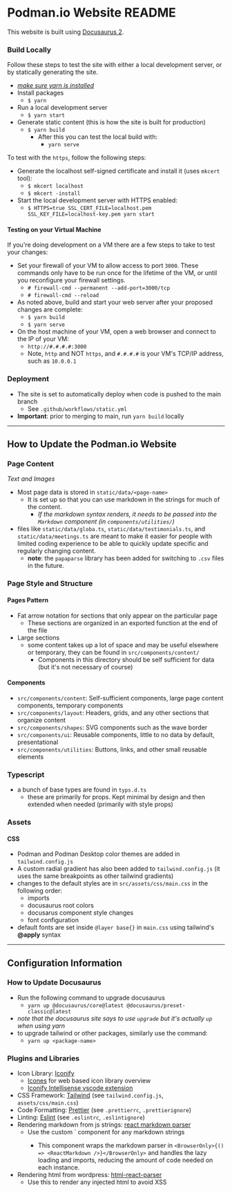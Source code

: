 # Podman.io Website README

This website is built using [Docusaurus 2](https://docusaurus.io/).

### Build Locally

Follow these steps to test the site with either a local development server, or by statically generating the site.

- [_make sure yarn is installed_](https://classic.yarnpkg.com/lang/en/docs/install/#debian-stable)
- Install packages
  - `$ yarn`
- Run a local development server
  - `$ yarn start`
- Generate static content (this is how the site is built for production)
  - `$ yarn build`
    - After this you can test the local build with:
      - `yarn serve`

To test with the `https`, follow the following steps:

- Generate the localhost self-signed certificate and install it (uses `mkcert` tool):
  - `$ mkcert localhost`
  - `$ mkcert -install`
- Start the local development server with HTTPS enabled:
  - `$ HTTPS=true SSL_CERT_FILE=localhost.pem SSL_KEY_FILE=localhost-key.pem yarn start`


#### Testing on your Virtual Machine

If you're doing development on a VM there are a few steps to take to test your changes:

- Set your firewall of your VM to allow access to port `3000`. These commands only have to be run once for the lifetime of the VM, or until you reconfigure your firewall settings.
  - `# firewall-cmd --permanent --add-port=3000/tcp`
  - `# firewall-cmd --reload`
- As noted above, build and start your web server after your proposed changes are complete:
  - `$ yarn build`
  - `$ yarn serve`
- On the host machine of your VM, open a web browser and connect to the IP of your VM:
  - `http://#.#.#.#:3000`
  - Note, `http` and NOT `https`, and `#.#.#.#` is your VM's TCP/IP address, such as `10.0.0.1`

### Deployment

- The site is set to automatically deploy when code is pushed to the main branch
  - See `.github/workflows/static.yml`
- **Important**: prior to merging to main, run `yarn build` locally

---

## How to Update the Podman.io Website

### Page Content

_Text and Images_

- Most page data is stored in `static/data/<page-name>`
  - It is set up so that you can use markdown in the strings for much of the content.
    - _If the markdown syntax renders, it needs to be passed into the `Markdown` component (in `components/utilities/`)_
- files like `static/data/globa.ts`, `static/data/testimonials.ts`, and `static/data/meetings.ts` are meant to make it easier for people with limited coding experience to be able to quickly update specific and regularly changing content.
  - **note**: the `papaparse` library has been added for switching to `.csv` files in the future.

### Page Style and Structure

#### Pages Pattern

- Fat arrow notation for sections that only appear on the particular page
  - These sections are organized in an exported function at the end of the file
- Large sections
  - some content takes up a lot of space and may be useful elsewhere or temporary, they can be found in `src/components/content/`
    - Components in this directory should be self sufficient for data (but it's not necessary of course)

#### Components

- `src/components/content`: Self-sufficient components, large page content components, temporary components
- `src/components/layout`: Headers, grids, and any other sections that organize content
- `src/components/shapes`: SVG components such as the wave border
- `src/components/ui`: Reusable components, little to no data by default, presentational
- `src/components/utilities`: Buttons, links, and other small reusable elements

### Typescript

- a bunch of base types are found in `typs.d.ts`
  - these are primarily for props. Kept minimal by design and then extended when needed (primarily with style props)

### Assets

#### CSS

- Podman and Podman Desktop color themes are added in `tailwind.config.js`
- A custom radial gradient has also been added to `tailwind.config.js` (it uses the same breakpoints as other tailwind gradients)
- changes to the default styles are in `src/assets/css/main.css` in the following order:
  - imports
  - docusaurus root colors
  - docusarus component style changes
  - font configuration
- default fonts are set inside `@layer base{}` in `main.css` using tailwind's **@apply** syntax

---

## Configuration Information

### How to Update Docusaurus

- Run the following command to upgrade docusaurus
  - `yarn up @docusaurus/core@latest @docusaurus/preset-classic@latest`
- _note that the docusaurus site says to use `upgrade` but it's actually `up` when using yarn_
- to upgrade tailwind or other packages, similarly use the command:
  - `yarn up <package-name>`

### Plugins and Libraries

- Icon Library: [Iconify](https://iconify.design/)
  - [Icones](https://icones.js.org/) for web based icon library overview
  - [Iconify Intellisense vscode extension](https://marketplace.visualstudio.com/items?itemName=antfu.iconify)
- CSS Framework: [Tailwind](https://tailwindcss.com/) (see `tailwind.config.js`, `assets/css/main.css`)
- Code Formatting: [Prettier](https://prettier.io/) (see `.prettierrc`, `.prettierignore`)
- Linting: [Eslint](https://eslint.org/) (see `.eslintrc`, `.eslintignore`)
- Rendering markdown from js strings: [react markdown parser](https://github.com/remarkjs/react-markdown)
  - Use the custom `<Markdown text="..." styles="..." /> component for any markdown strings
    - This component wraps the markdown parser in `<BrowserOnly>{() => <ReactMarkdown />}</BrowserOnly>` and handles the lazy loading and imports, reducing the amount of code needed on each instance.
- Rendering html from wordpress: [html-react-parser](https://www.npmjs.com/package/html-react-parser)
  - Use this to render any injected html to avoid XSS
